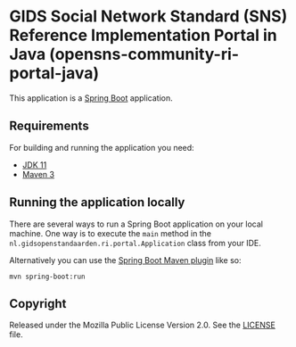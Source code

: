 # GIDS Social Network Standard (SNS) Reference Implementation Portal in Java (opensns-community-ri-portal-java) 


This application is a [Spring Boot](http://projects.spring.io/spring-boot/) application.

## Requirements

For building and running the application you need:

- [JDK 11](https://openjdk.java.net/projects/jdk/11/)
- [Maven 3](https://maven.apache.org)

## Running the application locally

There are several ways to run a Spring Boot application on your local machine. One way is to execute the `main` method in the `nl.gidsopenstandaarden.ri.portal.Application` class from your IDE.

Alternatively you can use the [Spring Boot Maven plugin](https://docs.spring.io/spring-boot/docs/current/reference/html/build-tool-plugins-maven-plugin.html) like so:

```shell
mvn spring-boot:run
```

## Copyright

Released under the Mozilla Public License Version 2.0. See the [LICENSE](LICENSE) file.
